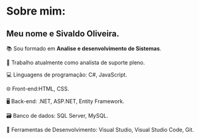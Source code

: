 # Sobre mim:
## Meu nome e Sivaldo Oliveira.
  
📚 Sou formado em __Analise e desenvolvimento de Sistemas__.
  
💼 Trabalho atualmente como analista de suporte pleno.
  
💻 Linguagens de programação: C#, JavaScript.
  
🌐 Front-end:HTML, CSS.

🖥️ Back-end: .NET, ASP.NET, Entity Framework.

🗃️ Banco de dados: SQL Server, MySQL.

🧰 Ferramentas de Desenvolvimento: Visual Studio, Visual Studio Code, Git.
